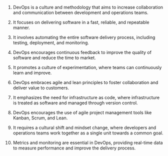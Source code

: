 1. DevOps is a culture and methodology that aims to increase collaboration and communication between development and operations teams. 

2. It focuses on delivering software in a fast, reliable, and repeatable manner. 

3. It involves automating the entire software delivery process, including testing, deployment, and monitoring. 

4. DevOps encourages continuous feedback to improve the quality of software and reduce the time to market. 

5. It promotes a culture of experimentation, where teams can continuously learn and improve. 

6. DevOps embraces agile and lean principles to foster collaboration and deliver value to customers. 

7. It emphasizes the need for infrastructure as code, where infrastructure is treated as software and managed through version control. 

8. DevOps encourages the use of agile project management tools like Kanban, Scrum, and Lean. 

9. It requires a cultural shift and mindset change, where developers and operations teams work together as a single unit towards a common goal. 

10. Metrics and monitoring are essential in DevOps, providing real-time data to measure performance and improve the delivery process.